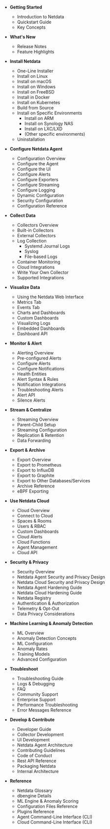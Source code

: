 - **Getting Started**
  - Introduction to Netdata
  - Quickstart Guide
  - Key Concepts

- **What's New**
  - Release Notes
  - Feature Highlights

- **Install Netdata**
  - One-Line Installer
  - Install on Linux
  - Install on macOS
  - Install on Windows
  - Install on FreeBSD
  - Install in Docker
  - Install on Kubernetes
  - Build from Source
  - Install on Specific Environments
    - Install on ARM
    - Install on Synology NAS
    - Install on LXC/LXD
    - (Other specific environments)
  - Uninstallation

- **Configure Netdata Agent**
  - Configuration Overview
  - Configure the Agent
  - Configure the UI
  - Configure Alerts
  - Configure Exporters
  - Configure Streaming
  - Configure Logging
  - Dynamic Configuration
  - Security Configuration
  - Configuration Reference

- **Collect Data**
  - Collectors Overview
  - Built-in Collectors
  - External Collectors
  - Log Collection
    - Systemd Journal Logs
    - Syslog
    - File-based Logs
  - Container Monitoring
  - Cloud Integrations
  - Write Your Own Collector
  - Supported Integrations

- **Visualize Data**
  - Using the Netdata Web Interface
  - Metrics Tab
  - Events Tab
  - Charts and Dashboards
  - Custom Dashboards
  - Visualizing Logs
  - Embedded Dashboards
  - Dashboard API

- **Monitor & Alert**
  - Alerting Overview
  - Pre-configured Alerts
  - Configure Alerts
  - Configure Notifications
  - Health Entities
  - Alert Syntax & Rules
  - Notification Integrations
  - Troubleshooting Alerts
  - Alert API
  - Silence Alerts

- **Stream & Centralize**
  - Streaming Overview
  - Parent-Child Setup
  - Streaming Configuration
  - Replication & Retention
  - Data Forwarding

- **Export & Archive**
  - Export Overview
  - Export to Prometheus
  - Export to InfluxDB
  - Export to Graphite
  - Export to Other Databases/Services
  - Archive Reference
  - eBPF Exporting

- **Use Netdata Cloud**
  - Cloud Overview
  - Connect to Cloud
  - Spaces & Rooms
  - Users & RBAC
  - Custom Dashboards
  - Cloud Alerts
  - Cloud Functions
  - Agent Management
  - Cloud API

- **Security & Privacy**
  - Security Overview
  - Netdata Agent Security and Privacy Design
  - Netdata Cloud Security and Privacy Design
  - Netdata Agent Hardening Guide
  - Netdata Cloud Hardening Guide
  - Netdata Registry
  - Authentication & Authorization
  - Telemetry & Opt-Out
  - Data Privacy Considerations

- **Machine Learning & Anomaly Detection**
  - ML Overview
  - Anomaly Detection Concepts
  - ML Configuration
  - Anomaly Rates
  - Training Models
  - Advanced Configuration

- **Troubleshoot**
  - Troubleshooting Guide
  - Logs & Debugging
  - FAQ
  - Community Support
  - Enterprise Support
  - Performance Troubleshooting
  - Error Messages Reference

- **Develop & Contribute**
  - Developer Guide
  - Collector Development
  - UI Development
  - Netdata Agent Architecture
  - Contributing Guidelines
  - Code of Conduct
  - Rest API Reference
  - Packaging Netdata
  - Internal Architecture

- **Reference**
  - Netdata Glossary
  - dbengine Details
  - ML Engine & Anomaly Scoring
  - Configuration Files Reference
  - Plugins Reference
  - Agent Command-Line Interface (CLI)
  - Cloud Command-Line Interface (CLI)